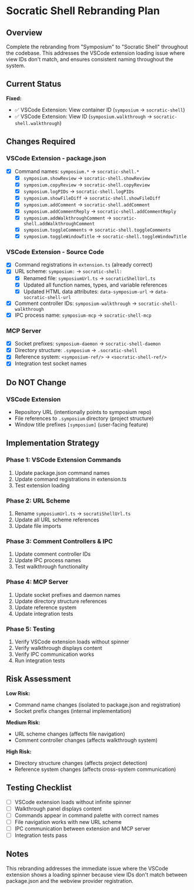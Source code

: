# Socratic Shell Rebranding Plan

## Overview

Complete the rebranding from "Symposium" to "Socratic Shell" throughout the codebase. This addresses the VSCode extension loading issue where view IDs don't match, and ensures consistent naming throughout the system.

## Current Status

**Fixed:**
- ✅ VSCode Extension: View container ID (`symposium` → `socratic-shell`)
- ✅ VSCode Extension: View ID (`symposium.walkthrough` → `socratic-shell.walkthrough`)

## Changes Required

### VSCode Extension - package.json
- [x] Command names: `symposium.*` → `socratic-shell.*`
  - [x] `symposium.showReview` → `socratic-shell.showReview`
  - [x] `symposium.copyReview` → `socratic-shell.copyReview`
  - [x] `symposium.logPIDs` → `socratic-shell.logPIDs`
  - [x] `symposium.showFileDiff` → `socratic-shell.showFileDiff`
  - [x] `symposium.addComment` → `socratic-shell.addComment`
  - [x] `symposium.addCommentReply` → `socratic-shell.addCommentReply`
  - [x] `symposium.addWalkthroughComment` → `socratic-shell.addWalkthroughComment`
  - [x] `symposium.toggleComments` → `socratic-shell.toggleComments`
  - [x] `symposium.toggleWindowTitle` → `socratic-shell.toggleWindowTitle`

### VSCode Extension - Source Code
- [x] Command registrations in `extension.ts` (already correct)
- [x] URL scheme: `symposium:` → `socratic-shell:`
  - [x] Renamed file: `symposiumUrl.ts` → `socraticShellUrl.ts`
  - [x] Updated all function names, types, and variable references
  - [x] Updated HTML data attributes: `data-symposium-url` → `data-socratic-shell-url`
- [x] Comment controller IDs: `symposium-walkthrough` → `socratic-shell-walkthrough`
- [x] IPC process name: `symposium-mcp` → `socratic-shell-mcp`

### MCP Server
- [x] Socket prefixes: `symposium-daemon` → `socratic-shell-daemon`
- [x] Directory structure: `.symposium` → `.socratic-shell`
- [x] Reference system: `<symposium-ref/>` → `<socratic-shell-ref/>`
- [x] Integration test socket names

## Do NOT Change

### VSCode Extension
- Repository URL (intentionally points to symposium repo)
- File references to `.symposium` directory (project structure)
- Window title prefixes `[symposium]` (user-facing feature)

## Implementation Strategy

### Phase 1: VSCode Extension Commands
1. Update package.json command names
2. Update command registrations in extension.ts
3. Test extension loading

### Phase 2: URL Scheme
1. Rename `symposiumUrl.ts` → `socratiShellUrl.ts`
2. Update all URL scheme references
3. Update file imports

### Phase 3: Comment Controllers & IPC
1. Update comment controller IDs
2. Update IPC process names
3. Test walkthrough functionality

### Phase 4: MCP Server
1. Update socket prefixes and daemon names
2. Update directory structure references
3. Update reference system
4. Update integration tests

### Phase 5: Testing
1. Verify VSCode extension loads without spinner
2. Verify walkthrough displays content
3. Verify IPC communication works
4. Run integration tests

## Risk Assessment

**Low Risk:**
- Command name changes (isolated to package.json and registration)
- Socket prefix changes (internal implementation)

**Medium Risk:**
- URL scheme changes (affects file navigation)
- Comment controller changes (affects walkthrough system)

**High Risk:**
- Directory structure changes (affects project detection)
- Reference system changes (affects cross-system communication)

## Testing Checklist

- [ ] VSCode extension loads without infinite spinner
- [ ] Walkthrough panel displays content
- [ ] Commands appear in command palette with correct names
- [ ] File navigation works with new URL scheme
- [ ] IPC communication between extension and MCP server
- [ ] Integration tests pass

## Notes

This rebranding addresses the immediate issue where the VSCode extension shows a loading spinner because view IDs don't match between package.json and the webview provider registration.
